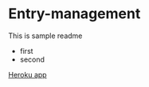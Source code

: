 # Entry-management
This is sample readme
* first
* second

[Heroku app ](https://stormy-badlands-64543.herokuapp.com/)